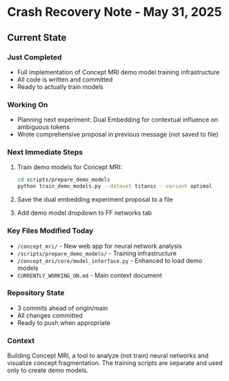 # Crash Recovery Note - May 31, 2025

## Current State

### Just Completed
- Full implementation of Concept MRI demo model training infrastructure
- All code is written and committed
- Ready to actually train models

### Working On
- Planning next experiment: Dual Embedding for contextual influence on ambiguous tokens
- Wrote comprehensive proposal in previous message (not saved to file)

### Next Immediate Steps
1. Train demo models for Concept MRI:
   ```bash
   cd scripts/prepare_demo_models
   python train_demo_models.py --dataset titanic --variant optimal
   ```

2. Save the dual embedding experiment proposal to a file

3. Add demo model dropdown to FF networks tab

### Key Files Modified Today
- `/concept_mri/` - New web app for neural network analysis
- `/scripts/prepare_demo_models/` - Training infrastructure
- `/concept_mri/core/model_interface.py` - Enhanced to load demo models
- `CURRENTLY_WORKING_ON.md` - Main context document

### Repository State
- 3 commits ahead of origin/main
- All changes committed
- Ready to push when appropriate

### Context
Building Concept MRI, a tool to analyze (not train) neural networks and visualize concept fragmentation. The training scripts are separate and used only to create demo models.